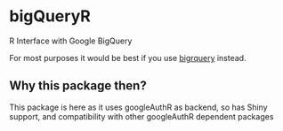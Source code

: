 # bigQueryR
R Interface with Google BigQuery

For most purposes it would be best if you use [bigrquery](https://github.com/hadley/bigrquery) instead.

## Why this package then?

This package is here as it uses googleAuthR as backend, so has Shiny support, and compatibility with other googleAuthR dependent packages


